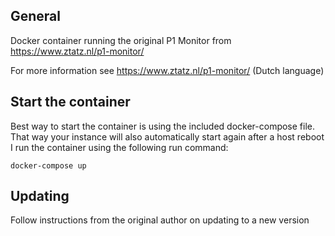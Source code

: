## General
Docker container running the original P1 Monitor from https://www.ztatz.nl/p1-monitor/

For more information see https://www.ztatz.nl/p1-monitor/ (Dutch language)

## Start the container
Best way to start the container is using the included docker-compose file. That way your instance will also automatically start again after a host reboot
I run the container using the following run command:

    docker-compose up

## Updating
Follow instructions from the original author on updating to a new version

